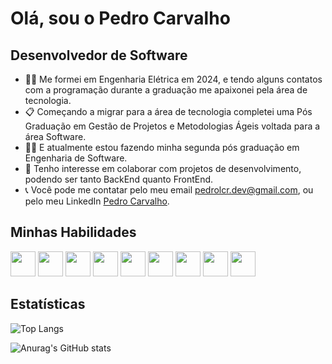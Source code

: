 # Olá, sou o **Pedro Carvalho**

## Desenvolvedor de Software 

<ul>
    <li> 🧑‍🎓 Me formei em Engenharia Elétrica em 2024, e tendo alguns contatos com a programação durante a graduação me apaixonei pela área de tecnologia. </li>
    <li> 📋 Começando a migrar para a área de tecnologia completei uma Pós Graduação em Gestão de Projetos e Metodologias Ágeis voltada para a área Software.</li>
    <li> 🧑‍💻 E atualmente estou fazendo minha segunda pós graduação em Engenharia de Software.</li>
    <li> 🤝 Tenho interesse em colaborar com projetos de desenvolvimento, podendo ser tanto BackEnd quanto FrontEnd.</li>
    <li> 📞 Você pode me contatar pelo meu email <a href="mailto:pedrolcr.dev@gmail.com">pedrolcr.dev@gmail.com</a>, ou pelo meu LinkedIn <a href="https://www.linkedin.com/in/pedro-lcarvalho/">Pedro Carvalho</a>.</li>
</ul>

## Minhas Habilidades

<div>
    <img src="https://skillicons.dev/icons?i=html" width="40" height="40"/>
    <img src="https://skillicons.dev/icons?i=css" width="40" height="40"/>
    <img src="https://skillicons.dev/icons?i=js" width="40" height="40"/>
    <img src="https://skillicons.dev/icons?i=ts" width="40" height="40"/>
    <img src="https://skillicons.dev/icons?i=angular" width="40" height="40"/>
    <img src="https://skillicons.dev/icons?i=python" width="40" height="40"/>
    <img src="https://skillicons.dev/icons?i=django" width="40" height="40"/>
    <img src="https://skillicons.dev/icons?i=php" width="40" height="40"/>
    <img src="https://skillicons.dev/icons?i=java" width="40" height="40"/>
</div>

## Estatísticas
![Top Langs](https://github-readme-stats.vercel.app/api/top-langs/?username=pdrLCarvalho&layout=compact&theme=dark)

![Anurag's GitHub stats](https://github-readme-stats.vercel.app/api?username=pdrLCarvalho&show_icons=true&theme=radical)
 
